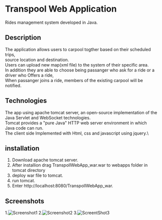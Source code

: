 
# Transpool Web Application
Rides management system developed in Java.
## Description
The application allows users to carpool togther based on their scheduled trips,\
source location and destination.\
Users can upload new map(xml file) to the system of their specific area.\
In addition they are able to choose being passanger who ask for a ride or a driver who Offers a ride,\
When passanger joins a ride, members of the existing carpool will be notified.
##  Technologies
The app using apache tomcat server, an open-source implementation of the Java Servlet and WebSocket technologies.\
Tomcat provides a "pure Java" HTTP web server environment in which Java code can run.\
The client side Implemented with Html, css and javascript using jquery.\
## installation
1. Download apache tomcat server.
2. After installion drag TranspollWebApp_war.war to webapps folder in tomcat directory
3. deploy war file to tomcat.
4. run tomcat.
5. Enter http://localhost:8080/TranspollWebApp_war.
## Screenshots
1.![Screenshot1](https://user-images.githubusercontent.com/67824526/93224641-0169c080-f77a-11ea-8598-55d70049a395.png)
2.![Screenshot2](https://user-images.githubusercontent.com/67824526/93224827-3a099a00-f77a-11ea-82a0-8c42bd714b84.png)
3.![ScreentShot3](https://user-images.githubusercontent.com/67824526/93224837-3b3ac700-f77a-11ea-8988-bd4942ffa478.png)






 
